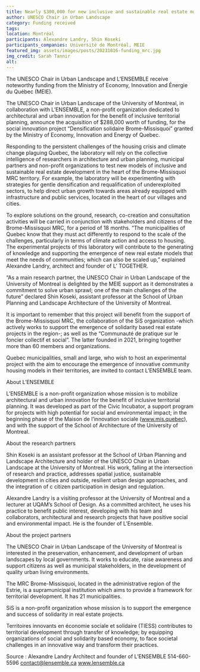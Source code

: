 ```yaml
---
title: Nearly $300,000 for new inclusive and sustainable real estate models in the Brome-Missisquoi MRC
author: UNESCO Chair in Urban Landscape
category: Funding received
tags: 
location: Montréal
participants: Alexandre Landry, Shin Koseki 
participants_companies: Université de Montréal, MEIE
featured_img: assets/images/posts/20231016-funding_mrc.jpg
img_credit: Sarah Tannir
alt:
---
```

The UNESCO Chair in Urban Landscape and L’ENSEMBLE receive noteworthy funding from the Ministry of Economy, Innovation and Énergie du Québec (MEIE).

The UNESCO Chair in Urban Landscape of the University of Montreal, in collaboration with L’ENSEMBLE, a non-profit organization dedicated to architectural and urban innovation for the benefit of inclusive territorial planning, announce the acquisition of $288,000 worth of funding, for the social innovation project “Densification solidaire Brome-Missisquoi” granted by the Ministry of Economy, Innovation and Energy of Quebec.

Responding to the persistent challenges of the housing crisis and climate change plaguing Quebec, the laboratory will rely on the collective intelligence of researchers in architecture and urban planning, municipal partners and non-profit organizations to test new models of inclusive and sustainable real estate development in the heart of the Brome-Missisquoi MRC territory. For example, the laboratory will be experimenting with strategies for gentle densification and requalification of underexploited sectors, to help direct urban growth towards areas already equipped with infrastructure and public services, located in the heart of our villages and cities.

To explore solutions on the ground, research, co-creation and consultation activities will be carried in conjunction with stakeholders and citizens of the Brome-Missisquoi MRC, for a period of 18 months. “The municipalities of Quebec know that they must act differently to respond to the scale of the challenges, particularly in terms of climate action and access to housing. The experimental projects of this laboratory will contribute to the generating of knowledge and supporting the emergence of new real estate models that meet the needs of communities; which can also be scaled up,” explained Alexandre Landry, architect and founder of L’ TOGETHER.

“As a main research partner, the UNESCO Chair in Urban Landscape of the University of Montreal is delighted by the MEIE support as it demonstrates a commitment to solve urban sprawl; one of the main challenges of the future” declared Shin Koseki, assistant professor at the School of Urban Planning and Landscape Architecture of the University of Montreal.

It is important to remember that this project will benefit from the support of the Brome-Missisquoi MRC, the collaboration of the SiS organization -which actively works to support the emergence of solidarity based real estate projects in the region-; as well as the “Communauté de pratique sur le foncier collectif et social”. The latter founded in 2021, bringing together more than 60 members and organizations.

Quebec municipalities, small and large, who wish to host an experimental project with the aim to encourage the emergence of innovative community housing models in their territories, are invited to contact L’ENSEMBLE team.

About L’ENSEMBLE

L’ENSEMBLE is a non-profit organization whose mission is to mobilize architectural and urban innovation for the benefit of inclusive territorial planning. It was developed as part of the Civic Incubator, a support program for projects with high potential for social and environmental impact; in the beginning phase of the Maison de l’innovation sociale (www.mis.quebec), and with the support of the School of Architecture of the University of Montreal.

About the research partners

Shin Koseki is an assistant professor at the School of Urban Planning and Landscape Architecture and holder of the UNESCO Chair in Urban Landscape at the University of Montreal. His work, falling at the intersection of research and practice, addresses spatial justice, sustainable development in cities and outside, resilient urban design approaches, and the integration of c citizen participation in design and regulation.

Alexandre Landry is a visiting professor at the University of Montreal and a lecturer at UQAM’s School of Design. As a committed architect, he uses his practice to benefit public interest, developing with his team and collaborators, architectural and research projects that have positive social and environmental impact. He is the founder of L’Ensemble.

About the project partners

The UNESCO Chair in Urban Landscape of the University of Montreal is interested in the preservation, enhancement, and development of urban landscapes by local governments. It works to educate, raise awareness and support citizens as well as municipal stakeholders, in the development of quality urban living environments.

The MRC Brome-Missisquoi, located in the administrative region of the Estrie, is a supramunicipal institution which aims to provide a framework for territorial development. It has 21 municipalities.

SiS is a non-profit organization whose mission is to support the emergence and success of solidarity in real estate projects.

Territoires innovants en économie sociale et solidaire (TIESS) contributes to territorial development through transfer of knowledge; by equipping organizations of social and solidarity based economy, to face societal challenges in an innovative way and transform their practices.

 

Source :
Alexandre Landry
Architect and founder of L’ENSEMBLE
514-660-5596
contact@lensemble.ca
www.lensemble.ca
